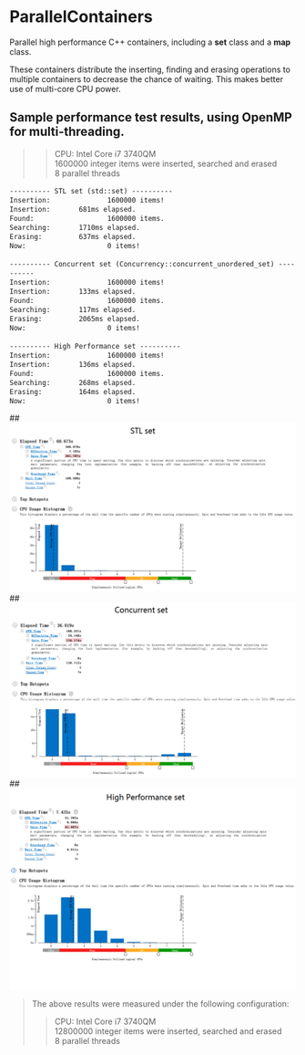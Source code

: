 # ParallelContainers
Parallel high performance C++ containers, including a **set** class and a **map** class.

These containers distribute the inserting, finding and erasing operations to multiple containers to decrease the chance of waiting. This makes better use of multi-core CPU power.

## Sample performance test results, using OpenMP for multi-threading.
>> CPU: Intel Core i7 3740QM
<br> 1600000 integer items were inserted, searched and erased
<br> 8 parallel threads

```
---------- STL set (std::set) ----------
Insertion:              1600000 items!
Insertion:       681ms elapsed.
Found:                  1600000 items.
Searching:       1710ms elapsed.
Erasing:         637ms elapsed.
Now:                    0 items!

---------- Concurrent set (Concurrency::concurrent_unordered_set) ----------
Insertion:              1600000 items!
Insertion:       133ms elapsed.
Found:                  1600000 items.
Searching:       117ms elapsed.
Erasing:         2065ms elapsed.
Now:                    0 items!

---------- High Performance set ----------
Insertion:              1600000 items!
Insertion:       136ms elapsed.
Found:                  1600000 items.
Searching:       268ms elapsed.
Erasing:         164ms elapsed.
Now:                    0 items!
```


##![STL set](https://github.com/huxia1124/ParallelContainers/blob/master/SampleResults/stl_set.png)
##![Concurrent set](https://github.com/huxia1124/ParallelContainers/blob/master/SampleResults/concurrent_set.png)
##![High Performance set](https://github.com/huxia1124/ParallelContainers/blob/master/SampleResults/high_performance_set.png)

> The above results were measured under the following configuration:
>> CPU: Intel Core i7 3740QM
<br> 12800000 integer items were inserted, searched and erased
<br> 8 parallel threads
